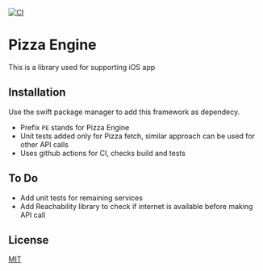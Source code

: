 
[![CI](https://github.com/abin0992/PizzaEngine/actions/workflows/ci.yml/badge.svg)](https://github.com/abin0992/PizzaEngine/actions/workflows/ci.yml)
# Pizza Engine

This is a library used for supporting iOS app

## Installation

Use the swift package manager to add this framework as dependecy.

- Prefix `PE` stands for Pizza Engine
- Unit tests added only for Pizza fetch, similar approach can be used for other API calls
- Uses github actions for CI, checks build and tests

## To Do
- Add unit tests for remaining services 
- Add Reachability library to check if internet is available before making API call


## License

[MIT](https://choosealicense.com/licenses/mit/)
